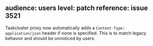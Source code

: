 audience: users
level: patch
reference: issue 3521
---
Taskcluster proxy now automatically adds a `Content-Type: application/json` header if none is specified. This is to match legacy behavior and should be
unnoticed by users.